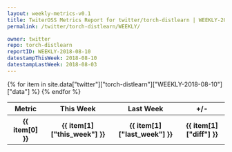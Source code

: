 ```yaml
---
layout: weekly-metrics-v0.1
title: TwiterOSS Metrics Report for twitter/torch-distlearn | WEEKLY-2018-08-10
permalink: /twitter/torch-distlearn/WEEKLY/

owner: twitter
repo: torch-distlearn
reportID: WEEKLY-2018-08-10
datestampThisWeek: 2018-08-10
datestampLastWeek: 2018-08-03
---
```


<table style="width: 100%">
    <tr>
        <th>Metric</th>
        <th>This Week</th>
        <th>Last Week</th>
        <th>+/-</th>
    </tr>
    {% for item in site.data["twitter"]["torch-distlearn"]["WEEKLY-2018-08-10"]["data"] %}
    <tr>
        <th>{{ item[0] }}</th>
        <th>{{ item[1]["this_week"] }}</th>
        <th>{{ item[1]["last_week"] }}</th>
        <th>{{ item[1]["diff"] }}</th>
    </tr>
    {% endfor %}
</table>

